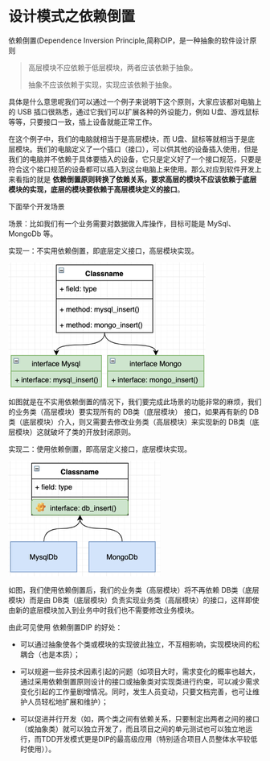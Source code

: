 # 设计模式之依赖倒置
依赖倒置(Dependence Inversion Principle,简称DIP，是一种抽象的软件设计原则

>高层模块不应依赖于低层模块，两者应该依赖于抽象。
>
>抽象不应该依赖于实现，实现应该依赖于抽象。


具体是什么意思呢我们可以通过一个例子来说明下这个原则，大家应该都对电脑上的 USB 插口很熟悉，通过它我们可以扩展各种的外设能力，例如 U盘、游戏鼠标等等，只要接口一致，插上设备就能正常工作。

在这个例子中，我们的电脑就相当于是高层模块，而 U盘、鼠标等就相当于是底层模块。我们的电脑定义了一个插口（接口），可以供其他的设备插入使用，但是我们的电脑并不依赖于具体要插入的设备，它只是定义好了一个接口规范，只要是符合这个接口规范的设备都可以插入到这台电脑上来使用。那么对应到软件开发上来看指的就是 **依赖倒置原则转换了依赖关系，要求高层的模块不应该依赖于底层模块的实现，底层的模块要依赖于高层模块定义的接口**。

下面举个开发场景

场景：比如我们有一个业务需要对数据做入库操作，目标可能是 MySql、MongoDb 等。

实现一：不实用依赖倒置，即底层定义接口，高层模块实现。

![](assets/markdown-img-paste-20190806171453755.png)

如图就是在不实用依赖倒置的情况下，我们要完成此场景的功能非常的麻烦，我们的业务类（高层模块）要实现所有的 DB类（底层模块） 接口，如果再有新的 DB类（底层模块）介入，则又需要去修改业务类（高层模块）来实现新的 DB类（底层模块）这就破坏了类的开放封闭原则。

实现二：使用依赖倒置，即高层定义接口，底层模块实现。

![](assets/markdown-img-paste-20190806171656849.png)

如图，我们使用依赖倒置后，我们的业务类（高层模块）将不再依赖 DB类（底层模块）而是由 DB类（底层模块）负责实现业务类（高层模块）的接口，这样即使由新的底层模块加入到业务中时我们也不需要修改业务模块。

由此可见使用 依赖倒置DIP 的好处：
* 可以通过抽象使各个类或模块的实现彼此独立，不互相影响，实现模块间的松耦合（也是本质）；

* 可以规避一些非技术因素引起的问题（如项目大时，需求变化的概率也越大，通过采用依赖倒置原则设计的接口或抽象类对实现类进行约束，可以减少需求变化引起的工作量剧增情况。同时，发生人员变动，只要文档完善，也可让维护人员轻松地扩展和维护）；

* 可以促进并行开发（如，两个类之间有依赖关系，只要制定出两者之间的接口（或抽象类）就可以独立开发了，而且项目之间的单元测试也可以独立地运行，而TDD开发模式更是DIP的最高级应用（特别适合项目人员整体水平较低时使用））。
